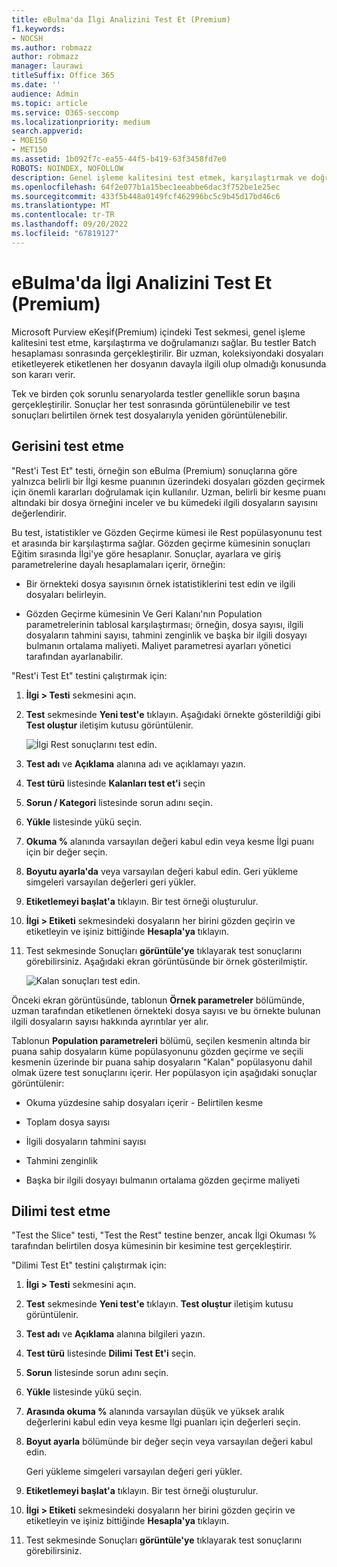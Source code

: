 ```yaml
---
title: eBulma'da İlgi Analizini Test Et (Premium)
f1.keywords:
- NOCSH
ms.author: robmazz
author: robmazz
manager: laurawi
titleSuffix: Office 365
ms.date: ''
audience: Admin
ms.topic: article
ms.service: O365-seccomp
ms.localizationpriority: medium
search.appverid:
- MOE150
- MET150
ms.assetid: 1b092f7c-ea55-44f5-b419-63f3458fd7e0
ROBOTS: NOINDEX, NOFOLLOW
description: Genel işleme kalitesini test etmek, karşılaştırmak ve doğrulamak için eBulma'da (Premium) Batch hesaplamasının ardından Test sekmesini kullanmayı öğrenin.
ms.openlocfilehash: 64f2e077b1a15bec1eeabbe6dac3f752be1e25ec
ms.sourcegitcommit: 433f5b448a0149fcf462996bc5c9b45d17bd46c6
ms.translationtype: MT
ms.contentlocale: tr-TR
ms.lasthandoff: 09/20/2022
ms.locfileid: "67819127"
---
```

# <a name="test-relevance-analysis-in-ediscovery-premium"></a>eBulma'da İlgi Analizini Test Et (Premium)
  
Microsoft Purview eKeşif(Premium) içindeki Test sekmesi, genel işleme kalitesini test etme, karşılaştırma ve doğrulamanızı sağlar. Bu testler Batch hesaplaması sonrasında gerçekleştirilir. Bir uzman, koleksiyondaki dosyaları etiketleyerek etiketlenen her dosyanın davayla ilgili olup olmadığı konusunda son kararı verir.
  
Tek ve birden çok sorunlu senaryolarda testler genellikle sorun başına gerçekleştirilir. Sonuçlar her test sonrasında görüntülenebilir ve test sonuçları belirtilen örnek test dosyalarıyla yeniden görüntülenebilir.
  
## <a name="testing-the-rest"></a>Gerisini test etme

"Rest'i Test Et" testi, örneğin son eBulma (Premium) sonuçlarına göre yalnızca belirli bir İlgi kesme puanının üzerindeki dosyaları gözden geçirmek için önemli kararları doğrulamak için kullanılır. Uzman, belirli bir kesme puanı altındaki bir dosya örneğini inceler ve bu kümedeki ilgili dosyaların sayısını değerlendirir.
  
Bu test, istatistikler ve Gözden Geçirme kümesi ile Rest popülasyonunu test et arasında bir karşılaştırma sağlar. Gözden geçirme kümesinin sonuçları Eğitim sırasında İlgi'ye göre hesaplanır. Sonuçlar, ayarlara ve giriş parametrelerine dayalı hesaplamaları içerir, örneğin:
  
- Bir örnekteki dosya sayısının örnek istatistiklerini test edin ve ilgili dosyaları belirleyin.

- Gözden Geçirme kümesinin Ve Geri Kalanı'nın Population parametrelerinin tablosal karşılaştırması; örneğin, dosya sayısı, ilgili dosyaların tahmini sayısı, tahmini zenginlik ve başka bir ilgili dosyayı bulmanın ortalama maliyeti. Maliyet parametresi ayarları yönetici tarafından ayarlanabilir.

"Rest'i Test Et" testini çalıştırmak için:

1. **İlgi \> Testi** sekmesini açın.

2. **Test** sekmesinde **Yeni test'e** tıklayın. Aşağıdaki örnekte gösterildiği gibi **Test oluştur** iletişim kutusu görüntülenir.

    ![İlgi Rest sonuçlarını test edin.](../media/46e6898a-f929-4fd0-88d9-6f91d04b6ce2.png)
  
3. **Test adı** ve **Açıklama** alanına adı ve açıklamayı yazın.

4. **Test türü** listesinde **Kalanları test et'i** seçin

5. **Sorun / Kategori** listesinde sorun adını seçin.

6. **Yükle** listesinde yükü seçin. 

7. **Okuma %** alanında varsayılan değeri kabul edin veya kesme İlgi puanı için bir değer seçin. 

8. **Boyutu ayarla'da** veya varsayılan değeri kabul edin. Geri yükleme simgeleri varsayılan değerleri geri yükler.

9. **Etiketlemeyi başlat'a** tıklayın. Bir test örneği oluşturulur.

10. **İlgi \> Etiketi** sekmesindeki dosyaların her birini gözden geçirin ve etiketleyin ve işiniz bittiğinde **Hesapla'ya** tıklayın.

11. Test sekmesinde Sonuçları **görüntüle'ye** tıklayarak test sonuçlarını görebilirsiniz. Aşağıdaki ekran görüntüsünde bir örnek gösterilmiştir.

    ![Kalan sonuçları test edin.](../media/b95744a9-047d-4c29-992d-04fa7e58e58a.png)
  
Önceki ekran görüntüsünde, tablonun **Örnek parametreler** bölümünde, uzman tarafından etiketlenen örnekteki dosya sayısı ve bu örnekte bulunan ilgili dosyaların sayısı hakkında ayrıntılar yer alır.
  
Tablonun **Population parametreleri** bölümü, seçilen kesmenin altında bir puana sahip dosyaların küme popülasyonunu gözden geçirme ve seçili kesmenin üzerinde bir puana sahip dosyaların "Kalan" popülasyonu dahil olmak üzere test sonuçlarını içerir. Her popülasyon için aşağıdaki sonuçlar görüntülenir:
  
- Okuma yüzdesine sahip dosyaları içerir - Belirtilen kesme

- Toplam dosya sayısı

- İlgili dosyaların tahmini sayısı

- Tahmini zenginlik

- Başka bir ilgili dosyayı bulmanın ortalama gözden geçirme maliyeti

## <a name="testing-the-slice"></a>Dilimi test etme

"Test the Slice" testi, "Test the Rest" testine benzer, ancak İlgi Okuması % tarafından belirtilen dosya kümesinin bir kesimine test gerçekleştirir.

"Dilimi Test Et" testini çalıştırmak için:
  
1. **İlgi \> Testi** sekmesini açın.

2. **Test** sekmesinde **Yeni test'e** tıklayın. **Test oluştur** iletişim kutusu görüntülenir.

3. **Test adı** ve **Açıklama** alanına bilgileri yazın.

4. **Test türü** listesinde **Dilimi Test Et'i** seçin.

5. **Sorun** listesinde sorun adını seçin.

6. **Yükle** listesinde yükü seçin.

7. **Arasında okuma %** alanında varsayılan düşük ve yüksek aralık değerlerini kabul edin veya kesme İlgi puanları için değerleri seçin.

8. **Boyut ayarla** bölümünde bir değer seçin veya varsayılan değeri kabul edin.

    Geri yükleme simgeleri varsayılan değeri geri yükler.

9. **Etiketlemeyi başlat'a** tıklayın. Bir test örneği oluşturulur.

10. **İlgi \> Etiketi** sekmesindeki dosyaların her birini gözden geçirin ve etiketleyin ve işiniz bittiğinde **Hesapla'ya** tıklayın.

11. Test sekmesinde Sonuçları **görüntüle'ye** tıklayarak test sonuçlarını görebilirsiniz.
